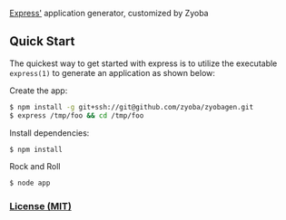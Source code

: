 [Express'](https://github.com/strongloop/express) application generator, customized by Zyoba

Quick Start
-----------

The quickest way to get started with express is to utilize the executable `express(1)` to generate an application as shown below:

Create the app:

```bash
$ npm install -g git+ssh://git@github.com/zyoba/zyobagen.git
$ express /tmp/foo && cd /tmp/foo
```

Install dependencies:

```bash
$ npm install
```

Rock and Roll

```bash
$ node app
```

### [License (MIT)](LICENSE)
